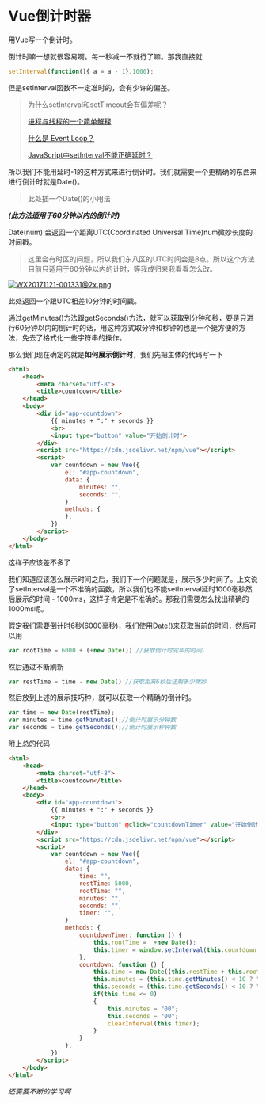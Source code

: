 # Vue倒计时器

用Vue写一个倒计时。

倒计时嘛一想就很容易啊。每一秒减一不就行了嘛。那我直接就

```js
setInterval(function(){ a = a - 1},1000);
```

但是setInterval函数不一定准时的，会有少许的偏差。

> 为什么setInterval和setTimeout会有偏差呢？
>
> [进程与线程的一个简单解释](http://www.ruanyifeng.com/blog/2013/04/processes_and_threads.html)
>
> [什么是 Event Loop？](http://www.ruanyifeng.com/blog/2013/10/event_loop.html)
>
> [JavaScript中setInterval不能正确延时？](https://www.zhihu.com/question/23665205)

所以我们不能用延时-1的这种方式来进行倒计时。我们就需要一个更精确的东西来进行倒计时就是Date()。

> 此处插一个Date()的小用法

***(此方法适用于60分钟以内的倒计时)***

Date(num) 会返回一个距离UTC(Coordinated Universal Time)num微妙长度的时间戳。

> 这里会有时区的问题，所以我们东八区的UTC时间会是8点。所以这个方法目前只适用于60分钟以内的计时，等我成归来我看看怎么改。

[![WX20171121-001331@2x.png](https://i.loli.net/2017/11/21/5a12ff569dfd0.png)](https://i.loli.net/2017/11/21/5a12ff569dfd0.png)

此处返回一个跟UTC相差10分钟的时间戳。

通过getMinutes()方法跟getSeconds()方法，就可以获取到分钟和秒，要是只进行60分钟以内的倒计时的话，用这种方式取分钟和秒钟的也是一个挺方便的方法，免去了格式化一些字符串的操作。

那么我们现在确定的就是**如何展示倒计时**，我们先把主体的代码写一下

```html
<html>
    <head>
        <meta charset="utf-8">
        <title>countdown</title>
    </head>
    <body>
        <div id="app-countdown">
            {{ minutes + ":" + seconds }}
            <br>
            <input type="button" value="开始倒计时">
        </div>
        <script src="https://cdn.jsdelivr.net/npm/vue"></script>
        <script>
            var countdown = new Vue({
                el: "#app-countdown",
                data: {
                    minutes: "",
                    seconds: "",
                },
                methods: {
                },
            })
        </script>
    </body>
</html>
```

这样子应该差不多了

我们知道应该怎么展示时间之后，我们下一个问题就是，展示多少时间了。上文说了setInterval是一个不准确的函数，所以我们也不能setInterval延时1000毫秒然后展示的时间 - 1000ms，这样子肯定是不准确的。那我们需要怎么找出精确的1000ms呢。

假定我们需要倒计时6秒(6000毫秒)，我们使用Date()来获取当前的时间，然后可以用

```js
var rootTime = 6000 + (+new Date()) //获取倒计时完毕的时间。
```

然后通过不断刷新

```js
var restTime = time - new Date() //获取距离6秒后还剩多少微妙
```

然后放到上述的展示技巧种，就可以获取一个精确的倒计时。

```js
var time = new Date(restTime);
var minutes = time.getMinutes();//倒计时展示分钟数
var seconds = time.getSeconds();//倒计时展示秒钟数
```

附上总的代码

```html
<html>
    <head>
        <meta charset="utf-8">
        <title>countdown</title>
    </head>
    <body>
        <div id="app-countdown">
            {{ minutes + ":" + seconds }}
            <br>
            <input type="button" @click="countdownTimer" value="开始倒计时">
        </div>
        <script src="https://cdn.jsdelivr.net/npm/vue"></script>
        <script>
            var countdown = new Vue({
                el: "#app-countdown",
                data: {
                    time: "",
                    restTime: 5000,
                    rootTime: "",
                    minutes: "",
                    seconds: "",
                    timer: "",
                },
                methods: {
                    countdownTimer: function () {
                        this.rootTime =  +new Date();
                        this.timer = window.setInterval(this.countdown, 100);
                    },
                    countdown: function () {
                        this.time = new Date((this.restTime + this.rootTime) - new Date());
                        this.minutes = (this.time.getMinutes() < 10 ? "0" + this.time.getMinutes() : this.time.getMinutes());
                        this.seconds = (this.time.getSeconds() < 10 ? "0" + this.time.getSeconds() : this.time.getSeconds());
                        if(this.time <= 0)
                        {
                            this.minutes = "00";
                            this.seconds = "00";
                            clearInterval(this.timer);
                        }
                    }
                },
            })
        </script>
    </body>
</html>
```

*还需要不断的学习啊*
